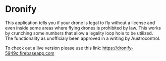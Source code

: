 # Dronify

This application tells you if your drone is legal to fly without a license and even inside some areas where flying drones is prohibited by law. This works by crunching some numbers that allow a legality loop hole to be utilized. The functionality as unofficialy been approved in a writing by Austrocontrol.

To check out a live version please use this link: https://dronify-5949c.firebaseapp.com
